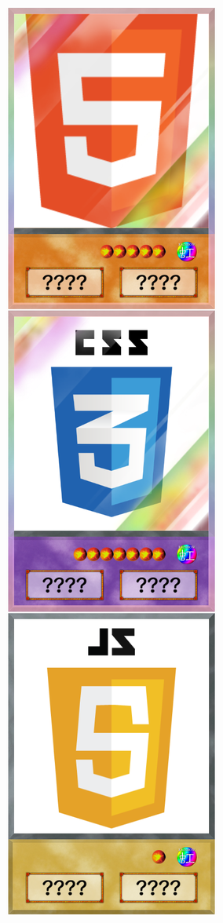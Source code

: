 ![HTML](https://github.com/Hitsuji6/Hitsuji6/blob/56a4ac02b08c0918e91d3f577203a06f061b19b2/HTML.png)
![CSS](https://github.com/Hitsuji6/Hitsuji6/blob/56a4ac02b08c0918e91d3f577203a06f061b19b2/CSS.png)
![JavaScript](https://github.com/Hitsuji6/Hitsuji6/blob/56a4ac02b08c0918e91d3f577203a06f061b19b2/JS.png)
